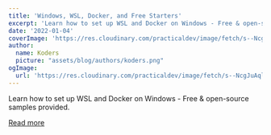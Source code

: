 ```yaml
---
title: 'Windows, WSL, Docker, and Free Starters'
excerpt: 'Learn how to set up WSL and Docker on Windows - Free & open-source samples provided.'
date: '2022-01-04'
coverImage: 'https://res.cloudinary.com/practicaldev/image/fetch/s--NcgJuAql--/c_imagga_scale,f_auto,fl_progressive,h_420,q_auto,w_1000/https://dev-to-uploads.s3.amazonaws.com/uploads/articles/5s8jmd2cfj91t1gtovmz.jpg'
author:
  name: Koders
  picture: "assets/blog/authors/koders.png"
ogImage:
  url: 'https://res.cloudinary.com/practicaldev/image/fetch/s--NcgJuAql--/c_imagga_scale,f_auto,fl_progressive,h_420,q_auto,w_1000/https://dev-to-uploads.s3.amazonaws.com/uploads/articles/5s8jmd2cfj91t1gtovmz.jpg'
---
```


Learn how to set up WSL and Docker on Windows - Free & open-source samples provided.

[Read more](https://dev.to/sm0ke/windows-wsl-docker-and-free-starters-4ndn)

